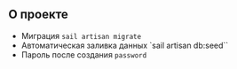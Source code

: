 ## О проекте

- Миграция ``sail artisan migrate``
- Автоматическая заливка данных `sail artisan db:seed``
- Пароль после создания `password`

